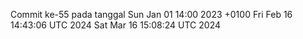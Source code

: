 Commit ke-55 pada tanggal Sun Jan 01 14:00 2023 +0100
Fri Feb 16 14:43:06 UTC 2024
Sat Mar 16 15:08:24 UTC 2024
